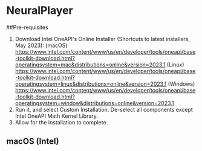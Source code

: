 # NeuralPlayer

##Pre-requisites
1. Download Intel OneAPI's Online Installer (Shortcuts to latest installers, May 2023): 
(macOS) https://www.intel.com/content/www/us/en/developer/tools/oneapi/base-toolkit-download.html?operatingsystem=mac&distributions=online&version=2023.1
(Linux) https://www.intel.com/content/www/us/en/developer/tools/oneapi/base-toolkit-download.html?operatingsystem=linux&distributions=online&version=2023.1
(Windows) https://www.intel.com/content/www/us/en/developer/tools/oneapi/base-toolkit-download.html?operatingsystem=window&distributions=online&version=2023.1
2. Run it, and select Custom Installation. De-select all components except Intel OneAPI Math Kernel Library.
3. Allow for the installation to complete.

## macOS (Intel)
```

```
